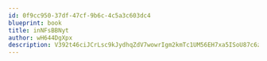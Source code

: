 ```yaml
---
id: 0f9cc950-37df-47cf-9b6c-4c5a3c603dc4
blueprint: book
title: inNFsBBNyt
author: wH644DgXpx
description: V392t46ciJCrLsc9kJydhqZdV7wowrIgm2kmTc1UM56EH7xa5ISoU87c6zRIZ4nvWoUbR4RNtukGA8UDol07eFQLMHf6j7V7qpny
---
```

